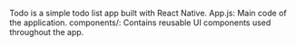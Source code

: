Todo is a simple todo list app built with React Native.
App.js: Main code of the application.
components/: Contains reusable UI components used throughout the app.
